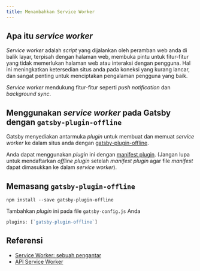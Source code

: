 ```yaml
---
title: Menambahkan Service Worker
---
```


## Apa itu *service worker*

*Service worker* adalah *script* yang dijalankan oleh peramban web anda di balik layar, terpisah dengan halaman web, membuka pintu untuk fitur-fitur yang tidak memerlukan halaman web atau interaksi dengan pengguna. Hal ini meningkatkan ketersedian situs anda pada koneksi yang kurang lancar, dan sangat penting untuk menciptakan pengalaman pengguna yang baik.

*Service worker* mendukung fitur-fitur seperti *push notification* dan *background sync*.

## Menggunakan *service worker* pada Gatsby dengan `gatsby-plugin-offline`

Gatsby menyediakan antarmuka *plugin* untuk membuat dan memuat *service worker* ke dalam situs anda dengan [gatsby-plugin-offline](https://www.npmjs.com/package/gatsby-plugin-offline).

Anda dapat menggunakan *plugin* ini dengan [manifest plugin](https://www.npmjs.com/package/gatsby-plugin-manifest). (Jangan lupa untuk mendaftarkan *offline plugin* setelah *manifest plugin* agar file *manifest* dapat dimasukkan ke dalam *service worker*).

## Memasang `gatsby-plugin-offline`

`npm install --save gatsby-plugin-offline`

Tambahkan *plugin* ini pada file `gatsby-config.js` Anda

```javascript:title=gatsby-config.js
plugins: [`gatsby-plugin-offline`]
```

## Referensi

- [Service Worker: sebuah pengantar](https://developers.google.com/web/fundamentals/primers/service-workers/)
- [API Service Worker](https://developer.mozilla.org/en-US/docs/Web/API/Service_Worker_API)
